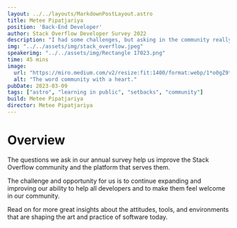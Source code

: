 ```yaml
---
layout: ../../layouts/MarkdownPostLayout.astro
title: Metee Pipatjariya
position: 'Back-End Developer'
author: Stack Overflow Developer Survey 2022
description: "I had some challenges, but asking in the community really helped!"
img: "../../assets/img/stack_overflow.jpeg"
speakerimg: "../../assets/img/Rectangle 17023.png"
time: 45 mins
image:
  url: "https://miro.medium.com/v2/resize:fit:1400/format:webp/1*o0gZ9tb8kNfBtuzLK0-wUA.png"
  alt: "The word community with a heart."
pubDate: 2023-03-09
tags: ["astro", "learning in public", "setbacks", "community"]
build: Metee Pipatjariya
director: Metee Pipatjariya
---
```


# Overview

The questions we ask in our annual survey help us improve the Stack Overflow community and the platform that serves them.

The challenge and opportunity for us is to continue expanding and improving our ability to help all developers and to make them feel welcome in our community.

Read on for more great insights about the attitudes, tools, and environments that are shaping the art and practice of software today.
